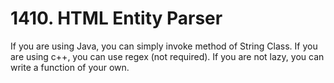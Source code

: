 # 1410. HTML Entity Parser

If you are using Java, you can simply invoke method of String Class.
If you are using c++, you can use regex (not required). If you are not lazy, you can write a function of your own.



